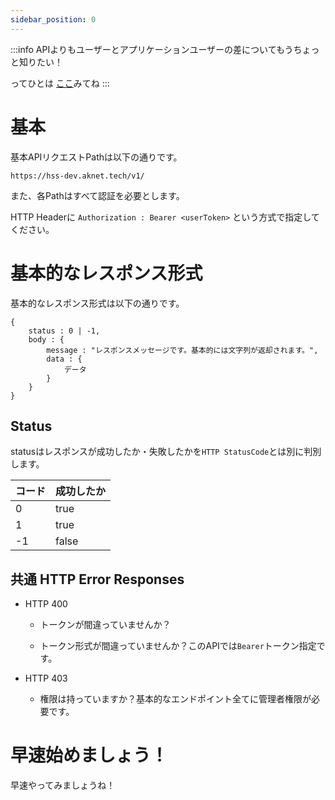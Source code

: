 ```yaml
---
sidebar_position: 0
---
```


:::info
APIよりもユーザーとアプリケーションユーザーの差についてもうちょっと知りたい！

ってひとは [ここ](faq/differents#%E3%82%A2%E3%83%97%E3%83%AA%E3%82%B1%E3%83%BC%E3%82%B7%E3%83%A7%E3%83%B3%E3%81%A8%E3%81%AE%E5%B7%AE%E3%81%A3%E3%81%A6)みてね
:::

# 基本

基本APIリクエストPathは以下の通りです。

```
https://hss-dev.aknet.tech/v1/
```

また、各Pathはすべて認証を必要とします。

HTTP Headerに `Authorization : Bearer <userToken>` という方式で指定してください。

# 基本的なレスポンス形式

基本的なレスポンス形式は以下の通りです。

```
{
    status : 0 | -1,
    body : {
        message : "レスポンスメッセージです。基本的には文字列が返却されます。",
        data : {
            データ
        }
    }
}
```

## Status

statusはレスポンスが成功したか・失敗したかを`HTTP StatusCode`とは別に判別します。

|  コード  |  成功したか  |
| ---- | ---- |
|  0  |  true  |
|  1  |  true  |
|  -1  |  false  |

## 共通 HTTP Error Responses

- HTTP 400
  - トークンが間違っていませんか？

  - トークン形式が間違っていませんか？このAPIでは`Bearer`トークン指定です。

- HTTP 403
  - 権限は持っていますか？基本的なエンドポイント全てに管理者権限が必要です。


# 早速始めましょう！

早速やってみましょうね！

